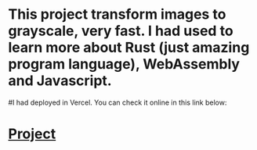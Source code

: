 # This project transform images to grayscale, very fast. I had used to learn more about Rust (just amazing program language), WebAssembly and Javascript.

#I had deployed in Vercel. You can check it online in this link below:

# [Project](https://image-effects-ochre.vercel.app/ "Project")
